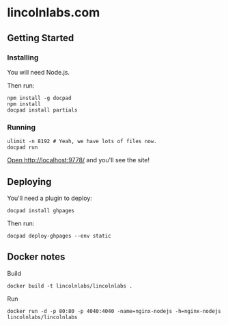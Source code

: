 # lincolnlabs.com

## Getting Started

### Installing
You will need Node.js.

Then run:

    npm install -g docpad
    npm install
    docpad install partials

### Running
    
    ulimit -n 8192 # Yeah, we have lots of files now.
    docpad run

[Open http://localhost:9778/](http://localhost:9778/) and you'll see the site!

## Deploying

You'll need a plugin to deploy:

    docpad install ghpages

Then run:

    docpad deploy-ghpages --env static

## Docker notes

Build

    docker build -t lincolnlabs/lincolnlabs .

Run

    docker run -d -p 80:80 -p 4040:4040 -name=nginx-nodejs -h=nginx-nodejs lincolnlabs/lincolnlabs
